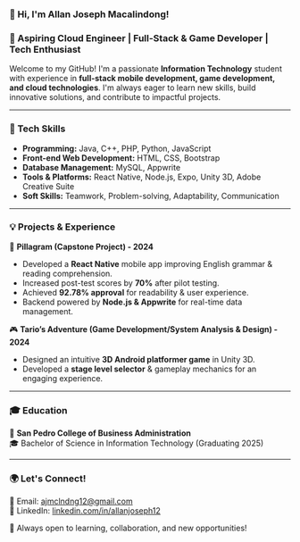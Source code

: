 ### 👋 Hi, I'm Allan Joseph Macalindong!

### 🚀 Aspiring Cloud Engineer | Full-Stack & Game Developer | Tech Enthusiast  

Welcome to my GitHub! I'm a passionate **Information Technology** student with experience in **full-stack mobile development, game development, and cloud technologies**. I'm always eager to learn new skills, build innovative solutions, and contribute to impactful projects.  

---

### 🔧 Tech Skills  
- **Programming:** Java, C++, PHP, Python, JavaScript  
- **Front-end Web Development:** HTML, CSS, Bootstrap  
- **Database Management:** MySQL, Appwrite  
- **Tools & Platforms:** React Native, Node.js, Expo, Unity 3D, Adobe Creative Suite  
- **Soft Skills:** Teamwork, Problem-solving, Adaptability, Communication  

---

### 💡 Projects & Experience  
📱 **Pillagram (Capstone Project) - 2024**  
- Developed a **React Native** mobile app improving English grammar & reading comprehension.  
- Increased post-test scores by **70%** after pilot testing.  
- Achieved **92.78% approval** for readability & user experience.  
- Backend powered by **Node.js & Appwrite** for real-time data management.  

🎮 **Tario’s Adventure (Game Development/System Analysis & Design) - 2024**  
- Designed an intuitive **3D Android platformer game** in Unity 3D.  
- Developed a **stage level selector** & gameplay mechanics for an engaging experience.  

---

### 🎓 Education  
📍 **San Pedro College of Business Administration**  
🎓 Bachelor of Science in Information Technology (Graduating 2025)  

---

### 🌍 Let's Connect!  
📩 Email: [ajmclndng12@gmail.com](mailto:ajmclndng12@gmail.com)  
💼 LinkedIn: [linkedin.com/in/allanjoseph12](https://www.linkedin.com/in/allanjoseph12/)  

🚀 Always open to learning, collaboration, and new opportunities!  
